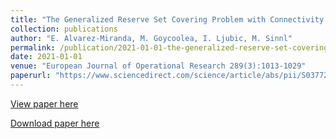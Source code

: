 ```yaml
---
title: "The Generalized Reserve Set Covering Problem with Connectivity and Buffer Requirements"
collection: publications
author: "E. Alvarez-Miranda, M. Goycoolea, I. Ljubic, M. Sinnl"
permalink: /publication/2021-01-01-the-generalized-reserve-set-covering-problem-with-connectivity-and-buffer-requirements
date: 2021-01-01
venue: "European Journal of Operational Research 289(3):1013-1029"
paperurl: "https://www.sciencedirect.com/science/article/abs/pii/S0377221719305818"
---
```


[View paper here](https://www.sciencedirect.com/science/article/abs/pii/S0377221719305818)

[Download paper here]({{site.url}}/docs/publications/grsccb-techreport.pdf)
